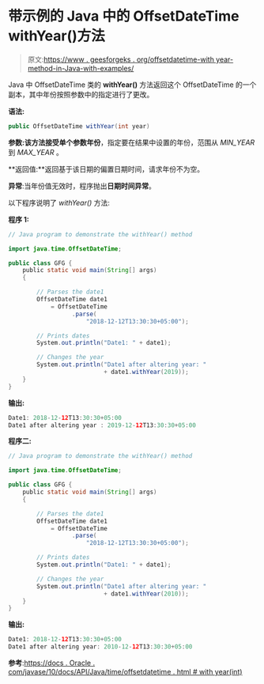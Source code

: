 # 带示例的 Java 中的 OffsetDateTime withYear()方法

> 原文:[https://www . geesforgeks . org/offsetdatetime-with year-method-in-Java-with-examples/](https://www.geeksforgeeks.org/offsetdatetime-withyear-method-in-java-with-examples/)

Java 中 OffsetDateTime 类的 **withYear()** 方法返回这个 OffsetDateTime 的一个副本，其中年份按照参数中的指定进行了更改。

**语法:**

```java
public OffsetDateTime withYear(int year)
```

**参数:**该方法接受单个参数**年份**，指定要在结果中设置的年份，范围从 *MIN_YEAR* 到 *MAX_YEAR* 。

**返回值:**返回基于该日期的偏置日期时间，请求年份不为空。

**异常**:当年份值无效时，程序抛出**日期时间异常**。

以下程序说明了 *withYear()* 方法:

**程序 1:**

```java
// Java program to demonstrate the withYear() method

import java.time.OffsetDateTime;

public class GFG {
    public static void main(String[] args)
    {

        // Parses the date1
        OffsetDateTime date1
            = OffsetDateTime
                  .parse(
                      "2018-12-12T13:30:30+05:00");

        // Prints dates
        System.out.println("Date1: " + date1);

        // Changes the year
        System.out.println("Date1 after altering year: "
                           + date1.withYear(2019));
    }
}
```

**输出:**

```java
Date1: 2018-12-12T13:30:30+05:00
Date1 after altering year : 2019-12-12T13:30:30+05:00

```

**程序二:**

```java
// Java program to demonstrate the withYear() method

import java.time.OffsetDateTime;

public class GFG {
    public static void main(String[] args)
    {

        // Parses the date1
        OffsetDateTime date1
            = OffsetDateTime
                  .parse(
                      "2018-12-12T13:30:30+05:00");

        // Prints dates
        System.out.println("Date1: " + date1);

        // Changes the year
        System.out.println("Date1 after altering year: "
                           + date1.withYear(2010));
    }
}
```

**输出:**

```java
Date1: 2018-12-12T13:30:30+05:00
Date1 after altering year: 2010-12-12T13:30:30+05:00

```

**参考**:[https://docs . Oracle . com/javase/10/docs/API/Java/time/offsetdatetime . html # with year(int)](https://docs.oracle.com/javase/10/docs/api/java/time/OffsetDateTime.html#withYear(int))